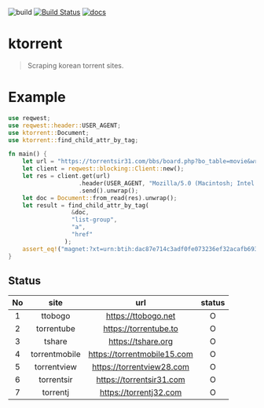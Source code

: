 ![build](https://github.com/daite/ktorrent-rs/workflows/Rust/badge.svg)
[![Build Status](https://travis-ci.com/daite/ktorrent.svg?branch=main)](https://travis-ci.com/daite/ktorrent)
[![docs](https://docs.rs/ktorrent/badge.svg)](https://docs.rs/ktorrent)
# ktorrent
> Scraping korean torrent sites.
# Example
```rust
use reqwest;
use reqwest::header::USER_AGENT;
use ktorrent::Document;
use ktorrent::find_child_attr_by_tag;

fn main() {
    let url = "https://torrentsir31.com/bbs/board.php?bo_table=movie&wr_id=15846";
    let client = reqwest::blocking::Client::new();
    let res = client.get(url)
                    .header(USER_AGENT, "Mozilla/5.0 (Macintosh; Intel Mac OS X 11_2_0)")
                    .send().unwrap();
    let doc = Document::from_read(res).unwrap();
    let result = find_child_attr_by_tag(
                  &doc, 
                  "list-group", 
                  "a", 
                  "href"
                );
    assert_eq!("magnet:?xt=urn:btih:dac87e714c3adf0fe073236ef32acafb6931ae63", result[1]);
}
```
## Status
| No |      site     |             url             | status |
|:--:|:-------------:|:---------------------------:|:------:|
|  1 |    ttobogo    | https://ttobogo.net         |    O   |
|  2 |   torrentube  | https://torrentube.to       |     O  |
|  3 |     tshare    | https://tshare.org          |     O  |
|  4 | torrentmobile | https://torrentmobile15.com |    O   |
|  5 | torrentview   | https://torrentview28.com  |    O   |
|  6 | torrentsir   | https://torrentsir31.com |    O   |
|  7 | torrentj   | https://torrentj32.com |    O   |
